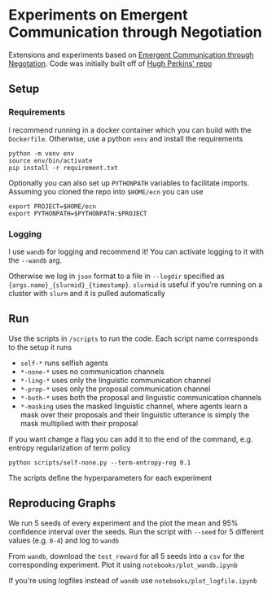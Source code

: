 # Experiments on Emergent Communication through Negotiation

Extensions and experiments based on [Emergent Communication through Negotation](https://arxiv.org/pdf/1804.03980.pdf).
Code was initially built off of [Hugh Perkins' repo](https://github.com/ASAPPinc/emergent_comms_negotiation)

## Setup
### Requirements
I recommend running in a docker container which you can build with the `Dockerfile`.
Otherwise, use a python `venv` and install the requirements

```
python -m venv env
source env/bin/activate
pip install -r requirement.txt
```

Optionally you can also set up `PYTHONPATH` variables to facilitate imports. Assuming you cloned the repo into `$HOME/ecn` you can use

```
export PROJECT=$HOME/ecn
export PYTHONPATH=$PYTHONPATH:$PROJECT
```

### Logging
I use `wandb` for logging and recommend it! You can activate logging to it with the `--wandb` arg.

Otherwise we log in `json` format to a file in `--logdir` specified as `{args.name}_{slurmid}_{timestamp}`. `slurmid` is useful if you're running on a cluster with `slurm` and it is pulled automatically


## Run
Use the scripts in `/scripts` to run the code. Each script name corresponds to the setup it runs
- `self-*` runs selfish agents
- `*-none-*` uses no communication channels
- `*-ling-*` uses only the linguistic communication channel
- `*-prop-*` uses only the proposal communication channel
- `*-both-*` uses both the proposal and linguistic communication channels
- `*-masking` uses the masked linguistic channel, where agents learn a mask over their proposals and their linguistic utterance is simply the mask multiplied with their proposal


If you want change a flag you can add it to the end of the command, e.g. entropy regularization of term policy
```
python scripts/self-none.py --term-entropy-reg 0.1
```

The scripts define the hyperparameters for each experiment

## Reproducing Graphs
We run 5 seeds of every experiment and the plot the mean and 95% confidence interval over the seeds. Run the script with `--seed` for 5 different values (e.g. `0-4`) and log to `wandb`

From `wandb`, download the `test_reward` for all 5 seeds into a `csv` for the corresponding experiment. Plot it using `notebooks/plot_wandb.ipynb`

If you're using logfiles instead of `wandb` use `notebooks/plot_logfile.ipynb`
